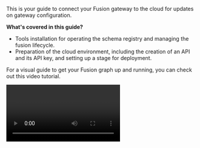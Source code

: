 This is your guide to connect your Fusion gateway to the cloud for updates on gateway configuration. 

**What's covered in this guide?**

- Tools installation for operating the schema registry and managing the fusion lifecycle.
- Preparation of the cloud environment, including the creation of an API and its API key, and setting up a stage for deployment.
  
For a visual guide to get your Fusion graph up and running, you can check out this video tutorial. 

<Video videoId="peMdejyrKD4" />

The example used in this guid is availabe [on GitHub](https://github.com/ChilliCream/hotchocolate-examples/tree/master/misc/Fusion1)

## Step 1: Getting the Tools

First, you'll need two tools: [Barista](/docs/barista/v1) and Fusion. These tools will help you to operate the schema registry and manage the Fusion lifecycle.

**Install Barista**

Use the following command to download and install the dotnet tool Barista:

```bash
dotnet tool install --global Barista --version 1.0.0
```

**Install Fusion Dotnet Tools**

Next, download and install the Fusion dotnet tools with the following command:

```bash
dotnet tool install --global HotChocolate.Fusion.CommandLine --version 13.3.0
```

## Step 2: Prepare the Cloud

### 2.1: Creating an API

Create an API in BananaCakePop to push your configuration to. You can do this in the BananaCakePop app or just run the following command:

```bash
barista api create
```

You will need the ID of the API later. If you already have an API (or created it over the BananaCakePop UI), you can list the APIs with:

```bash
barista api list
```

### 2.2: Create an API key

Your gateway needs an API key to access the configuration. Generate an API key with the following command:

```bash
barista api-key create
```

You will then be prompted to select your API, after which the key will be generated.

### 2.3: Setting up a Stage

A stage is a representation of your API in a specific environment. You'll need a stage to deploy your API to. You can manage the stages of an API either in BananaCakePop or by running:

```bash
barista stage edit
```

## Step 3: Prepare your Graph

### 3.1: Pack the Subgraph

First, navigate to the folder of your subgraph and run the following command to pack it:

```bash
fusion subgraph pack
```

### 3.2: Compose the Gateway

Next, navigate to the folder of your gateway and run the following command to compose the subgraph and gateway into a new fusion configuration:

```bash
fusion compose -p gateway.fgp -s ../Subgraphs/Reviews/Review.fsp
```

### 3.3: Push your Initial Configuration to the Cloud

Before starting your service, the API already needs a configuration. Otherwise, the startup will fail. This is an intentional feature - we don't want you to lose time with a wrongly configured gateway.

You can push your configuration by running the following commands:

```bash
barista fusion-configuration publish begin --stage your-stage-name --api-id "QXBpCnR...oZUFwaUlk==" --subgraph-name "the-name-of-the-subgraph" --tag 1.0.0
barista fusion-configuration publish start
barista fusion-configuration publish commit --configuration /path/to your/gateway.fgp
```

**We'll delve deeper into each of these commands later.**

### 3.4: Connecting your Gateway to the Cloud

To connect your gateway to the cloud, you need to add the `BananaCakePop.Services` to your Gateway. Run the following command to add the package...

```bash
dotnet add package BananaCakePop.Services  
```

... and then, call `ConfigureFromCloud` on the gateway builder in your code:

```csharp
builder.Services
    .AddFusionGatewayServer()
    .ConfigureFromCloud(
        (options) =>
        {
            options.Stage = "your-stage-name";
            options.ApiId = ""QXBiCnR...oZUFwaUlk==";
            options.ApiKey = "Ore923hf*************************";
        })
```

Congratulations! Your gateway is now connected to the cloud! This allows the configuration of your gateway to be live updated without needing redeployment on every subgraph change. 

## Step 4: Understanding the Fusion Lifecycle

The lifecycle of Fusion is mainly driven by the lifecycle of your subgraphs. Your gateway does not need to be redeployed. When you have changes on your subgraph and you want to push a new configuration, your CI Pipeline should follow these steps:

### 4.1: Requesting a Deployment Slot

The nature of Fusion means that each deployment of a subgraph composes a new configuration. This means you cannot deploy two subgraphs concurrently; they must be deployed in order. 

BananaCakePop coordinates deployments so that there is always one active deployment.

When you run the following command, you enqueue a deployment. The command will complete when your slot is ready for deployment:

```bash
barista fusion-configuration publish begin --stage the-name-of-thestage --api-id "QXBpCmdhZDY...zMzI1ZQ==" --subgraph-name "the-name-of-the-subgraph" --tag 1.1.0 
```

> **Note:** 
> - **--tag:** This does not have to be a version string; it can be any string. So, commit IDs, timestamps, or a combination of tag, hash, and subgraph name are possible.
> - **--subgraph-name:** If your subgraph is also registered in BananaCakePop, you can pass the `--subgraph-id` instead of the name.

### 4.2: Starting the Composition

Once your deployment slot is ready, you must tell BananaCakePop that you're still interested in the deployment:

```bash
barista fusion-configuration publish start
```

> **Note:** 
> - **--request-id:** This is an optional property. The `publish begin` command returns a request ID and also stores this ID in a file in `/tmp`. If you run the `publish begin` and `publish start` commands on different systems, you'll need to pass along the request ID.

### 4.3: Download the Latest Fusion Configuration

To compose the gateway, you need to get the latest fusion configuration:

```bash
barista fusion-configuration download --stage the-name-of-thestage --api-id "QXBpCmdhZDY...zMzI1ZQ=="  
```

This command will store the Gateway configuration in the executing directory as `gateway.fgp`. You can change this by passing along the `--output-file` parameter.

### 4.4: Pack the Subgraph

Prepare your subgraph for composition by running:

```bash
fusion subgraph pack
```

You can also extract the `schema.graphql` by running your app with `RunWithGraphQLCommands`, which enables you to get the latest schema in your build pipeline easily. Just run:

```bash
dotnet run -- schema export --output schema.graphql
```

In your code:

```csharp
var builder = WebApplication.CreateBuilder(args);

// ...

app.RunWithGraphQLCommands(args);
```

### 4.5: Compose the Gateway

With your subgraph ready and the latest fusion configuration downloaded, you can now compose the gateway:

```bash
fusion compose -p gateway.fgp -s ../Subgraphs/Reviews/Review.fsp
```

You now have a new fusion configuration!

### 4.6: Deploy your Subgraph

Now that everything is ready, it's time to deploy your subgraph.

### 4.7: Commit your Changes

After deploying your subgraph, upload the new configuration to BananaCakePop and commit the changes:

```bash
barista fusion-configuration publish commit --configuration gateway.fgp
```

At this point, several things happen:

1. Your gateway gets notified about the new configuration and updates itself.
2. If you have other releases queued, these will be unblocked and become ready.

Following this guide, you'll be able to efficiently manage the lifecycle of your subgraphs and their corresponding Fusion configurations, enabling seamless and uninterrupted deployments of your API updates.
